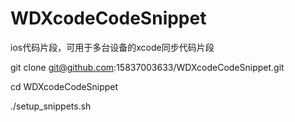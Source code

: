 # WDXcodeCodeSnippet
ios代码片段，可用于多台设备的xcode同步代码片段


git clone git@github.com:15837003633/WDXcodeCodeSnippet.git

cd WDXcodeCodeSnippet

./setup_snippets.sh
